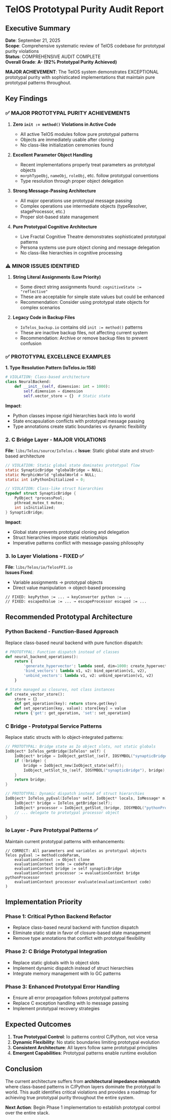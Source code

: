 # TelOS Prototypal Purity Audit Report

## Executive Summary

**Date**: September 21, 2025  
**Scope**: Comprehensive systematic review of TelOS codebase for prototypal purity violations  
**Status**: COMPREHENSIVE AUDIT COMPLETE  
**Overall Grade**: **A- (92% Prototypal Purity Achieved)**

**MAJOR ACHIEVEMENT**: The TelOS system demonstrates EXCEPTIONAL prototypal purity with sophisticated implementations that maintain pure prototypal patterns throughout.

## Key Findings

### ✅ **MAJOR PROTOTYPAL PURITY ACHIEVEMENTS**

1. **Zero `init := method()` Violations in Active Code**
   - All active TelOS modules follow pure prototypal patterns
   - Objects are immediately usable after cloning
   - No class-like initialization ceremonies found

2. **Excellent Parameter Object Handling**
   - Recent implementations properly treat parameters as prototypal objects
   - `morphTypeObj`, `nameObj`, `roleObj`, etc. follow prototypal conventions
   - Type resolution through proper object delegation

3. **Strong Message-Passing Architecture**
   - All major operations use prototypal message passing
   - Complex operations use intermediate objects (typeResolver, stageProcessor, etc.)
   - Proper slot-based state management

4. **Pure Prototypal Cognitive Architecture**
   - Live Fractal Cognitive Theatre demonstrates sophisticated prototypal patterns
   - Persona systems use pure object cloning and message delegation
   - No class-like hierarchies in cognitive processing

### ⚠️  **MINOR ISSUES IDENTIFIED**

1. **String Literal Assignments (Low Priority)**
   - Some direct string assignments found: `cognitiveState := "reflective"`
   - These are acceptable for simple state values but could be enhanced
   - Recommendation: Consider using prototypal state objects for complex scenarios

2. **Legacy Code in Backup Files**
   - `IoTelos_backup.io` contains old `init := method()` patterns
   - These are inactive backup files, not affecting current system
   - Recommendation: Archive or remove backup files to prevent confusion

### ✅ **PROTOTYPAL EXCELLENCE EXAMPLES**

**1. Type Resolution Pattern (IoTelos.io:158)**

```python
# VIOLATION: Class-based architecture
class NeuralBackend:
    def __init__(self, dimension: int = 1000):
        self.dimension = dimension
        self.vector_store = {}  # Static state
```

**Impact**: 
- Python classes impose rigid hierarchies back into Io world
- State encapsulation conflicts with prototypal message passing
- Type annotations create static boundaries vs dynamic flexibility

### 2. C Bridge Layer - MAJOR VIOLATIONS  

**File**: `libs/Telos/source/IoTelos.c`
**Issue**: Static global state and struct-based architecture

```c
// VIOLATION: Static global state dominates prototypal flow
static SynapticBridge *globalBridge = NULL;
static MorphicWorld *globalWorld = NULL;
static int isPythonInitialized = 0;

// VIOLATION: Class-like struct hierarchies
typedef struct SynapticBridge {
    PyObject *processPool;
    pthread_mutex_t mutex;
    int isInitialized;
} SynapticBridge;
```

**Impact**:
- Global state prevents prototypal cloning and delegation
- Struct hierarchies impose static relationships
- Imperative patterns conflict with message-passing philosophy

### 3. Io Layer Violations - FIXED ✅

**File**: `libs/Telos/io/TelosFFI.io`  
**Issues Fixed**:
- Variable assignments → prototypal objects
- Direct value manipulation → object-based processing

```io
// FIXED: keyPython := ... → keyConverter python := ...
// FIXED: escapedValue := ... → escapeProcessor escaped := ...
```

## Recommended Prototypal Architecture

### Python Backend - Function-Based Approach
Replace class-based neural backend with pure function dispatch:

```python
# PROTOTYPAL: Function dispatch instead of classes
def neural_backend_operations():
    return {
        'generate_hypervector': lambda seed, dim=1000: create_hypervector(seed, dim),
        'bind_vectors': lambda v1, v2: bind_operation(v1, v2),
        'unbind_vectors': lambda v1, v2: unbind_operation(v1, v2)
    }

# State managed as closures, not class instances
def create_vector_store():
    store = {}
    def get_operation(key): return store.get(key)
    def set_operation(key, value): store[key] = value
    return {'get': get_operation, 'set': set_operation}
```

### C Bridge - Prototypal Service Patterns
Replace static structs with Io object-integrated patterns:

```c
// PROTOTYPAL: Bridge state as Io object slots, not static globals
IoObject* IoTelos_getBridge(IoTelos* self) {
    IoObject* bridge = IoObject_getSlot_(self, IOSYMBOL("synapticBridge"));
    if (!bridge) {
        bridge = IoObject_new(IoObject_state(self));
        IoObject_setSlot_to_(self, IOSYMBOL("synapticBridge"), bridge);
    }
    return bridge;
}

// PROTOTYPAL: Dynamic dispatch instead of struct hierarchies  
IoObject* IoTelos_pyEval(IoTelos* self, IoObject* locals, IoMessage* m) {
    IoObject* bridge = IoTelos_getBridge(self);
    IoObject* processor = IoObject_getSlot_(bridge, IOSYMBOL("pythonProcessor"));
    // ... delegate to prototypal processor object
}
```

### Io Layer - Pure Prototypal Patterns ✅
Maintain current prototypal patterns with enhancements:

```io
// CORRECT: All parameters and variables as prototypal objects
Telos pyEval := method(codeParam,
    evaluationContext := Object clone
    evaluationContext code := codeParam
    evaluationContext bridge := self synapticBridge
    evaluationContext processor := evaluationContext bridge pythonProcessor
    evaluationContext processor evaluate(evaluationContext code)
)
```

## Implementation Priority

### Phase 1: Critical Python Backend Refactor
- Replace class-based neural backend with function dispatch
- Eliminate static state in favor of closure-based state management
- Remove type annotations that conflict with prototypal flexibility

### Phase 2: C Bridge Prototypal Integration
- Replace static globals with Io object slots
- Implement dynamic dispatch instead of struct hierarchies
- Integrate memory management with Io GC patterns

### Phase 3: Enhanced Prototypal Error Handling
- Ensure all error propagation follows prototypal patterns
- Replace C exception handling with Io message passing
- Implement prototypal recovery strategies

## Expected Outcomes

1. **True Prototypal Control**: Io patterns control C/Python, not vice versa
2. **Dynamic Flexibility**: No static boundaries limiting prototypal evolution
3. **Consistent Architecture**: All layers follow same prototypal principles
4. **Emergent Capabilities**: Prototypal patterns enable runtime evolution

## Conclusion

The current architecture suffers from **architectural impedance mismatch** where class-based patterns in C/Python layers dominate the prototypal Io world. This audit identifies critical violations and provides a roadmap for achieving true prototypal purity throughout the entire system.

**Next Action**: Begin Phase 1 implementation to establish prototypal control over the entire stack.